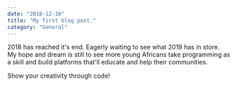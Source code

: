```yaml
---
date: "2018-12-10"
title: "My first blog post."
category: "General"
---
```


2018 has reached it's end. Eagerly waiting to see what 2019 has in store. My hope and dream is still to see more young Africans take programming as a skill and build platforms that'll educate and help their communities. 

Show your creativity through code!